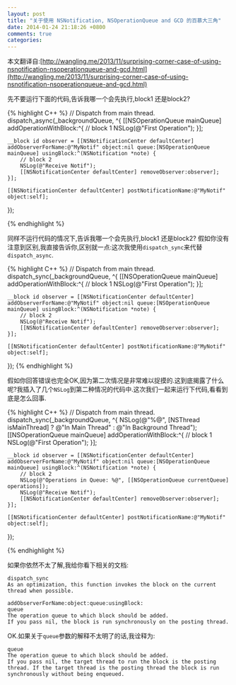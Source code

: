 ```yaml
---
layout: post
title: "关于使用 NSNotification, NSOperationQueue and GCD 的百慕大三角"
date: 2014-01-24 21:18:26 +0800
comments: true
categories: 
---
```


<!-- more -->

本文翻译自:[http://wangling.me/2013/11/surprising-corner-case-of-using-nsnotification-nsoperationqueue-and-gcd.html](http://wangling.me/2013/11/surprising-corner-case-of-using-nsnotification-nsoperationqueue-and-gcd.html)

先不要运行下面的代码,告诉我哪一个会先执行,block1 还是block2?

{% highlight C++ %}
// Dispatch from main thread.
dispatch_async(_backgroundQueue, ^{
    [[NSOperationQueue mainQueue] addOperationWithBlock:^{
        // block 1
        NSLog(@"First Operation");
    }];

    __block id observer = [[NSNotificationCenter defaultCenter] addObserverForName:@"MyNotif" object:nil queue:[NSOperationQueue mainQueue] usingBlock:^(NSNotification *note) {
        // block 2
        NSLog(@"Receive Notif");
        [[NSNotificationCenter defaultCenter] removeObserver:observer];
    }];

    [[NSNotificationCenter defaultCenter] postNotificationName:@"MyNotif" object:self];
});

{% endhighlight %}



同样不运行代码的情况下,告诉我哪一个会先执行,block1 还是block2?
假如你没有注意到区别,我直接告诉你,区别就一点:这次我使用`dispatch_sync`来代替`dispatch_async`.

{% highlight C++ %}
// Dispatch from main thread.
dispatch_sync(_backgroundQueue, ^{
    [[NSOperationQueue mainQueue] addOperationWithBlock:^{
        // block 1
        NSLog(@"First Operation");
    }];

    __block id observer = [[NSNotificationCenter defaultCenter] addObserverForName:@"MyNotif" object:nil queue:[NSOperationQueue mainQueue] usingBlock:^(NSNotification *note) {
        // block 2
        NSLog(@"Receive Notif");
        [[NSNotificationCenter defaultCenter] removeObserver:observer];
    }];

    [[NSNotificationCenter defaultCenter] postNotificationName:@"MyNotif" object:self];
});
{% endhighlight %}

假如你回答错误也完全OK,因为第二次情况是非常难以捉摸的.这到底揭露了什么呢?我插入了几个`NSLog`到第二种情况的代码中.这次我们一起来运行下代码,看看到底是怎么回事.

{% highlight C++ %}
// Dispatch from main thread.
dispatch_sync(_backgroundQueue, ^{
    NSLog(@"%@", [NSThread isMainThread] ? @"In Main Thread" : @"In Background Thread");
    [[NSOperationQueue mainQueue] addOperationWithBlock:^{
        // block 1
        NSLog(@"First Operation");
    }];

    __block id observer = [[NSNotificationCenter defaultCenter] addObserverForName:@"MyNotif" object:nil queue:[NSOperationQueue mainQueue] usingBlock:^(NSNotification *note) {
        // block 2
        NSLog(@"Operations in Queue: %@", [[NSOperationQueue currentQueue] operations]);
        NSLog(@"Receive Notif");
        [[NSNotificationCenter defaultCenter] removeObserver:observer];
    }];

    [[NSNotificationCenter defaultCenter] postNotificationName:@"MyNotif" object:self];
});

{% endhighlight %}

如果你依然不太了解,我给你看下相关的文档:

```
dispatch_sync 
As an optimization, this function invokes the block on the current thread when possible.

addObserverForName:object:queue:usingBlock: 
queue 
The operation queue to which block should be added. 
If you pass nil, the block is run synchronously on the posting thread.
```

OK.如果关于`queue`参数的解释不太明了的话,我诠释为:
```
queue 
The operation queue to which block should be added. 
If you pass nil, the target thread to run the block is the posting thread. If the target thread is the posting thread the block is run synchronously without being enqueued.
```
